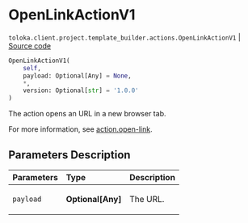 # OpenLinkActionV1
`toloka.client.project.template_builder.actions.OpenLinkActionV1` | [Source code](https://github.com/Toloka/toloka-kit/blob/v1.2.3/src/client/project/template_builder/actions.py#L103)

```python
OpenLinkActionV1(
    self,
    payload: Optional[Any] = None,
    *,
    version: Optional[str] = '1.0.0'
)
```

The action opens an URL in a new browser tab.


For more information, see [action.open-link](https://toloka.ai/docs/template-builder/reference/action.open-link).

## Parameters Description

| Parameters | Type | Description |
| :----------| :----| :-----------|
`payload`|**Optional\[Any\]**|<p>The URL.</p>
